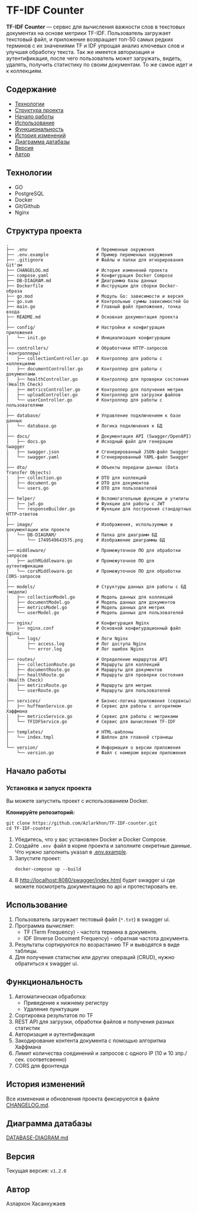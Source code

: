 # TF-IDF Counter

**TF-IDF Counter** — сервис для вычисления важности слов в текстовых документах на основе метрики TF-IDF. Пользователь загружает текстовый файл, и приложение возвращает топ-50 самых редких терминов с их значениями TF и IDF упрощая анализ ключевых слов и улучшая обработку текста. Так же имеется авторизация и аутентификация, после чего пользователь может загружать, видеть, удалять, получить статистику по своим документам. То же самое идет и к коллекциям.

## Содержание

* [Технологии](#технологии)
* [Структура проекта](#структура-проекта)
* [Начало работы](#начало-работы)
* [Использование](#использование)
* [Функциональность](#функциональность)
* [История изменений](#история-изменений)
* [Диаграмма датабазы](#диаграмма-датабазы)
* [Версия](#версия)
* [Автор](#автор)

## Технологии

* GO
* PostgreSQL
* Docker
* Git/Github
* Nginx

## Структура проекта

```text
.
├── .env                          # Переменные окружения
├── .env.example                  # Пример переменных окружения
├── .gitignore                    # Файлы и папки для игнорирования Git'ом
├── CHANGELOG.md                  # История изменений проекта
├── compose.yaml                  # Конфигурация Docker Compose
├── DB-DIAGRAM.md                 # Диаграмма базы данных
├── Dockerfile                    # Инструкции для сборки Docker-образа
├── go.mod                        # Модуль Go: зависимости и версия
├── go.sum                        # Контрольные суммы зависимостей Go
├── main.go                       # Главный файл приложения, точка входа
├── README.md                     # Основная документация проекта
│
├── config/                       # Настройки и конфигурация приложения
│   └── init.go                   # Инициализация конфигурации
│
├── controllers/                  # Обработчики HTTP-запросов (контроллеры)
│   ├── collectionController.go   # Контроллер для работы с коллекциями
│   ├── documentController.go     # Контроллер для работы с документами
│   ├── healthController.go       # Контроллер для проверки состояния (Health Check)
│   ├── metricsController.go      # Контроллер для получения метрик
│   ├── uploadController.go       # Контроллер для загрузки файлов
│   └── userController.go         # Контроллер для работы с пользователями
│
├── database/                     # Управление подключением к базе данных
│   └── database.go               # Логика подключения к БД
│
├── docs/                         # Документация API (Swagger/OpenAPI)
│   ├── docs.go                   # Исходный файл для генерации Swagger
│   ├── swagger.json              # Сгенерированный JSON-файл Swagger
│   └── swagger.yaml              # Сгенерированный YAML-файл Swagger
│
├── dto/                          # Объекты передачи данных (Data Transfer Objects)
│   ├── collection.go             # DTO для коллекций
│   ├── document.go               # DTO для документов
│   └── users.go                  # DTO для пользователей
│
├── helper/                       # Вспомогательные функции и утилиты
│   ├── jwt.go                    # Функции для работы с JWT
│   └── responseBuilder.go        # Функции для построения стандартных HTTP-ответов
│
├── image/                        # Изображения, используемые в документации или проекте
│   └── DB-DIAGRAM/               # Папка для диаграмм БД
│       └── 1749549643575.png     # Изображение диаграммы БД
│
├── middleware/                   # Промежуточное ПО для обработки запросов
│   ├── authMiddleware.go         # Промежуточное ПО для аутентификации
│   └── corsMiddleware.go         # Промежуточное ПО для обработки CORS-запросов
│
├── models/                       # Структуры данных для работы с БД (модели)
│   ├── collectionModel.go        # Модель данных для коллекций
│   ├── documentModel.go          # Модель данных для документов
│   ├── metricsModel.go           # Модель данных для метрик
│   └── userModel.go              # Модель данных для пользователей
│
├── nginx/                        # Конфигурация Nginx
│   ├── nginx.conf                # Основной конфигурационный файл Nginx
│   └── logs/                     # Логи Nginx
│       ├── access.log            # Лог доступа Nginx
│       └── error.log             # Лог ошибок Nginx
│
├── routes/                       # Определение маршрутов API
│   ├── collectionRoute.go        # Маршруты для коллекций
│   ├── documentRoute.go          # Маршруты для документов
│   ├── healthRoute.go            # Маршруты для проверки состояния (Health Check)
│   ├── metricsRoute.go           # Маршруты для метрик
│   └── userRoute.go              # Маршруты для пользователей
│
├── services/                     # Бизнес-логика приложения (сервисы)
│   ├── huffmanService.go         # Сервис для работы с алгоритмом Хаффмана
│   ├── metricsService.go         # Сервис для работы с метриками
│   └── TFIDFService.go           # Сервис для вычисления TF-IDF
│
├── templates/                    # HTML-шаблоны
│   └── index.tmpl                # Шаблон для главной страницы
│
└── version/                      # Информация о версии приложения
    └── version.go                # Файл с номером версии приложения
```

## Начало работы

### Установка и запуск проекта

Вы можете запустить проект с использованием Docker.

**Клонируйте репозиторий:**

```
git clone https://github.com/Azlarkhon/TF-IDF-counter.git
cd TF-IDF-counter
```

1. Убедитесь, что у вас установлен Docker и Docker Compose.
2. Создайте `.env `файл в корне проекта и заполните секретные данные. Что нужно заполнить указал в [.env.example](./.env.example).
3. Запустите проект:
   ```
   docker-compose up --build
   ```
4. В [http://localhost:8080/swagger/index.html](http://localhost:8080/swagger/index.html) будет swagger ui где можете посмотреть документацию по api и протестировать ее.

## Использование

1. Пользователь загружает тестовый файл (`*.txt`) в swagger ui.
2. Программа вычисляет:
   - TF (Term Frequency) - частота термина в документе.
   - IDF (Inverse Document Frequency) - обратная частота документа.
3. Результаты сортируются по возрастанию TF и выводятся в виде таблицы.
4. Для получения статистик или других операций (CRUD), нужно обратиться к swagger ui.

## Функциональность

1. Автоматическая обработка:
   - Приведение к нижнему регистру
   - Удаление пунктуации
2. Сортировка результатов по TF
3. REST API для загрузки, обработки файлов и получения разных статистик
4. Авторизация и аутентификация
5. Закодирование контента документа с помощью алгоритма Хаффмана
6. Лимит количества соединений и запросов с одного IP (10 и 10 зпр./сек. соответсвенно)
7. CORS для фронтенда

## История изменений

Все изменения и обновления проекта фиксируются в файле [CHANGELOG.md](./docs/CHANGELOG.md).

## Диаграмма датабазы

[DATABASE-DIAGRAM.md](./docs/DB-DIAGRAM.md)

## Версия

Текущая версия: `v1.2.0`

## Автор

Азлархон Хасанхужаев
